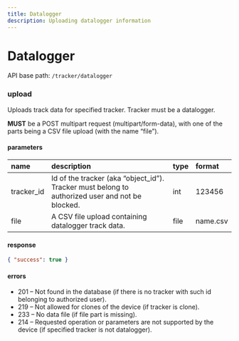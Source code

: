 ```yaml
---
title: Datalogger
description: Uploading datalogger information
---
```

# Datalogger

API base path: `/tracker/datalogger`

### upload

Uploads track data for specified tracker. Tracker must be a datalogger.

**MUST** be a POST multipart request (multipart/form-data), with one of the parts being a CSV file upload (with the name “file”).

#### parameters

| name | description | type| format|
| :------ | :------ | :----- | :------ |
| tracker_id | Id of the tracker (aka “object_id”). Tracker must belong to authorized user and not be blocked. | int | 123456 |
| file | A CSV file upload containing datalogger track data. | file | name.csv |

#### response

```json
{ "success": true }
```

#### errors
* 201 – Not found in the database (if there is no tracker with such id belonging to authorized user).
* 219 – Not allowed for clones of the device (if tracker is clone).
* 233 – No data file (if file part is missing).
* 214 – Requested operation or parameters are not supported by the device (if specified tracker is not datalogger).
